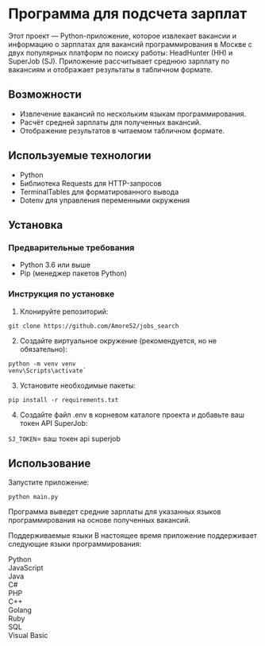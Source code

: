 # Программа для подсчета зарплат

Этот проект — Python-приложение, которое извлекает вакансии и информацию о зарплатах для вакансий программирования в Москве с двух популярных платформ по поиску работы: HeadHunter (HH) и SuperJob (SJ). Приложение рассчитывает среднюю зарплату по вакансиям и отображает результаты в табличном формате.

## Возможности

- Извлечение вакансий по нескольким языкам программирования.
- Расчёт средней зарплаты для полученных вакансий.
- Отображение результатов в читаемом табличном формате.

## Используемые технологии

- Python
- Библиотека Requests для HTTP-запросов
- TerminalTables для форматированного вывода
- Dotenv для управления переменными окружения

## Установка

### Предварительные требования

- Python 3.6 или выше
- Pip (менеджер пакетов Python)

### Инструкция по установке

1. Клонируйте репозиторий:
```
git clone https://github.com/Amore52/jobs_search
```
2. Создайте виртуальное окружение (рекомендуется, но не обязательно):

```
python -m venv venv
venv\Scripts\activate`
```
3. Установите необходимые пакеты:

```
pip install -r requirements.txt
```

4. Создайте файл .env в корневом каталоге проекта и добавьте ваш токен API SuperJob:

`SJ_TOKEN`= ваш токен api superjob
## Использование
 Запустите приложение:
```
python main.py
```

Программа выведет средние зарплаты для указанных языков программирования на основе полученных вакансий.

Поддерживаемые языки
В настоящее время приложение поддерживает следующие языки программирования:

Python</br>
JavaScript</br>
Java</br>
C#</br>
PHP</br>
C++</br>
Golang</br>
Ruby</br>
SQL</br>
Visual Basic</br>
